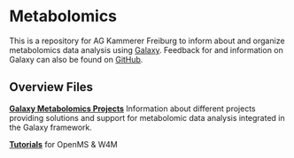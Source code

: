 # Metabolomics

This is a repository for AG Kammerer Freiburg to inform about and organize metabolomics data analysis using [Galaxy](https://galaxyproject.org/). Feedback for and information on Galaxy can also be found on [GitHub](https://github.com/galaxyproject/galaxy).

## Overview Files
[**Galaxy Metabolomics Projects**](./galaxy_metabolomics_projects.md) Information about different projects providing solutions and support for metabolomic data analysis integrated in the Galaxy framework.

[**Tutorials**](./Tutorials/) for OpenMS & W4M
